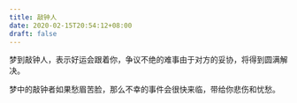 ```yaml
---
title: 敲钟人
date: 2020-02-15T20:54:12+08:00
draft: false
---
```


梦到敲钟人，表示好运会跟着你，争议不绝的难事由于对方的妥协，将得到圆满解决。

梦中的敲钟者如果愁眉苦脸，那么不幸的事件会很快来临，带给你悲伤和忧愁。

